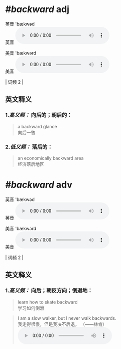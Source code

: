# ***\#backward*** adj
英音 'bækwəd  
英音
<audio src="./media/backward-B.aac" controls="controls"></audio>

美音 'bækwərd  
美音
<audio src="./media/backward.aac" controls="controls"></audio>



| 词频 2 |  

英文释义
---
### 1.*高义频：* **向后的；朝后的：**  

 > a backward glance   
 > 向后一瞥    

### 2.*低义频：* **落后的：**  

 > an economically backward area   
 > 经济落后地区    


# ***\#backward*** adv
英音 'bækwəd  
英音
<audio src="./media/backward-B.aac" controls="controls"></audio>

美音 'bækwərd  
美音
<audio src="./media/backward.aac" controls="controls"></audio>



| 词频 2 |  

英文释义
---
### 1.*高义频：* **向后；朝反方向；倒退地：**  

 > learn how to skate backward   
 > 学习如何倒滑    

 > I am a slow walker, but I never walk backwards.  
 > 我走得很慢，但是我决不后退。  （——林肯）  
<audio src="./media/backwards-1.aac" controls="controls"></audio>


